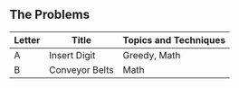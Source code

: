 ## The Problems

|  Letter | Title                     | Topics and Techniques                          |
|---------|---------------------------|-----------------------------|
|  A | Insert Digit         | Greedy, Math                     |
|  B | Conveyor Belts            |Math                       |
